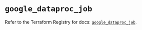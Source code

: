 # `google_dataproc_job`

Refer to the Terraform Registry for docs: [`google_dataproc_job`](https://registry.terraform.io/providers/hashicorp/google/5.13.0/docs/resources/dataproc_job).
